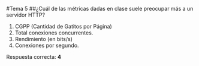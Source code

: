 #Tema 5
##¿Cuál de las métricas dadas en clase suele preocupar más a un servidor HTTP?
1. CGPP (Cantidad de Gatitos por Página)
2. Total conexiones concurrentes.
3. Rendimiento (en bits/s)
4. Conexiones por segundo.

Respuesta correcta: **4**
